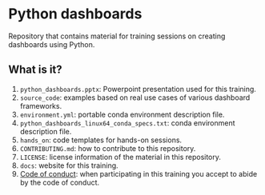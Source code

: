 # Python dashboards

Repository that contains material for training sessions on creating dashboards using Python.

## What is it?

1. `python_dashboards.pptx`: Powerpoint presentation used for this training.
1. `source_code`: examples based on real use cases of various dashboard frameworks.
1. `environment.yml`: portable conda environment description file.
1. `python_dashboards_linux64_conda_specs.txt`: conda environment description file.
1. `hands_on`: code templates for hands-on sessions.
1. `CONTRIBUTING.md`: how to contribute to this repository.
1. `LICENSE`: license information of the material in this repository.
1. `docs`: website for this training.
1. [Code of conduct](CODE_OF_CONDUCT.md): when participating in this training
   you accept to abide by the code of conduct.
